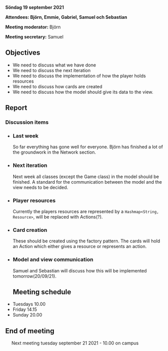 **Söndag 19 september 2021**

**Attendees: Björn, Emmie, Gabriel, Samuel och Sebastian**

**Meeting moderator:** Björn

**Meeting secretary:** Samuel

## Objectives
* We need to discuss what we have done
* We need to discuss the next iteration
* We need to discuss the implementation of how the player holds resources
* We need to discuss how cards are created
* We need to discuss how the model should give its data to the view.

## Report


### Discussion items
* ### **Last week**
    So far everything has gone well for everyone. Björn has finished a lot of the groundwork in the Network section.
* ### **Next iteration**
    Next week all classes (except the Game class) in the model should be finished.
    A standard for the communication between the model and the view needs to be decided.
* ### **Player resources**
    Currently the players resources are represented by a `Hashmap<String, Resource>`, will be replaced with Actions(?).
* ### **Card creation**
    These should be created using the factory pattern.
    The cards will hold an Action which either gives a resource or represents an action.
* ### **Model and view communication**
    Samuel and Sebastian will discuss how this will be implemented tomorrow(20/09/21).
    ## Meeting schedule
* Tuesdays 10.00    
* Friday 14.15    
* Sunday 20.00

## End of meeting    
&nbsp; &nbsp; &nbsp;Next meeting tuesday september 21 2021 - 10.00 on campus
